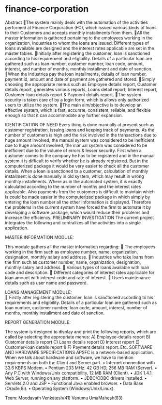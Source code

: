 # finance-corporation
Abstract 
The system mainly deals with the automation of the activities performed at  Finance Corporation (FC), which issued various kinds of loans to their Customers and accepts monthly installments from them.
All the master information is gathered pertaining to the employees working in the organization, Industries to whom the loans are issued.  Different types of loans available are designed and the interest rates applicable are set in the master tables.
Initially after registering the customer, loan is sanctioned according to his requirement and eligibility.  Details of a particular loan are gathered such as loan number, customer number, loan code, amount, interest, and number of months, monthly installment and date of sanction.
When the Industries pay the loan installments, details of loan number, payment id, amount and date of payment are gathered and stored.
Simply choosing the appropriate menus such as Employee details report, Customer details report, generates various reports, Loans detail report, Interest report, Customer-loan details report & Payment details report.
The system security is taken care of by a login form, which is allows only authorized users to utilize the system.
The main aim/objective is to develop an effective system, which is fast, accurate, consistent, reliable, and flexible enough so that it can accommodate any further expansion.

IDENTIFICATION OF NEED
Every thing is done manually at present such as customer registration, issuing loans and keeping track of payments.
As the number of customers is high and the risk involved in the transactions due to huge amount involved, the manual system was considered to be inefficient due to huge amount involved, the manual system was considered to be inefficient due to the volume of errors & lesser security.
First when a customer comes to the company he has to be registered and in the manual system it is difficult to verify whether he is already registered.  But in the computerized package it would be very easier to check all the customer details.
When a loan is sanctioned to a customer, calculation of monthly installment is done manually in old system, which may result in wrong monthly installments.  Where as in the automated system, it is exactly calculated according to the number of months and the interest rates applicable.
Also payments from the customers is difficult to maintain which is could be made easier in the computerized package in which simply by entering the loan number all the other information is displayed.
Therefore the problems in the current system have forced the firm to automate it by developing a software package, which would reduce their problems and increase the efficiency.
PRELIMINARY INVESTIGATION
The current project integrates the following and centralizes all the activities into a single application.

MASTER INFORMATION MODULE:  

This module gathers all the master information regarding:
	The employees working in the firm such as employee number, name, organization, designation, monthly salary and address.
	Industries who take loans from the firm such as customer number, name, organization, designation, monthly salary and address.
	Various types of loans available with loan code and description.
	Different categories of interest rates applicable for loan amount with interest code and rate of interest.
	Users maintenance details such as user name and password.


LOANS MANAGEMENT MODULE:  
	Firstly after registering the customer, loan is sanctioned according to his requirements and eligibility.  Details of a particular loan are gathered such as loan number, customer number, loan code, amount, interest, number of months, monthly installment and date of sanction.

REPORT GENERATION MODULE:  

The system is designed to display and print the following reports, which are called by selecting the appropriate menus:
A)	Employee-details report
B)	Customer details report
C)	Loans details report
D)	Interest report
E)	Customer-loan details report &
F)	Payment details report. Etc.
SOFTWARE AND HARDWARE SPECIFICATIONS
APSFC is a network-based application.  When we talk about hardware and software, we have to mention requirements on both the Client and Server part.
•	Internet connection with 33.6 KBPS Modem.
•	Pentium 233 MHz. 42 GB HD, 256 MB RAM (Server).
•	Any P.C with Windows/Unix compatibility, 12 MB RAM (Client).
•	JDK 1.4.1, Web Server, running on any platform.
•	JDBC/ODBC drivers installed.
•	Servlets 2.0 and JSP
•	Functional Java enabled browser.
•	Data Base (Oracle 8i).
•	Operating System (Windows/Unix/Linux).



Team:
Moodavath Venkatesh(41)
Vanumu UmaMahesh(83)
